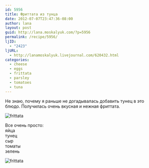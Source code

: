 ```yaml
---
id: 5956
title: Фриттата из тунца
date: 2012-07-07T23:47:36-08:00
author: lana
layout: post
guid: http://lana.moskalyuk.com/?p=5956
permalink: /recipe/5956/
ljID:
  - "2423"
ljURL:
  - http://lanamoskalyuk.livejournal.com/620432.html
categories:
  - cheese
  - eggs
  - frittata
  - parsley
  - tomatoes
  - tuna
---
```

Не знаю, почему я раньше не догадывалась добавить тунец в это блюдо. Получилась очень вкусная и нежная фриттата.

![frittata](http://farm8.staticflickr.com/7131/7525472234_bb823e778e_c.jpg) 

Все очень просто:  
яйца  
тунец  
сыр  
томаты  
зелень

![frittata](http://farm9.staticflickr.com/8168/7525472976_691ff2d5c1_c.jpg)